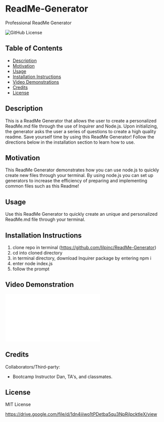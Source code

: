# ReadMe-Generator
Professional ReadMe Generator

![GitHub License](https://img.shields.io/badge/License-MIT%20License-green.svg)

## Table of Contents

* [Description](#Description)
* [Motivation](#Motivation)
* [Usage](#Usage)
* [Installation Instructions](#Installation-instructions)
* [Video Demonstrations](#Video-demonstration)
* [Credits](#credits)
* [License](#credits)

## Description

This is a ReadMe Generator that allows the user to create a personalized ReadMe.md file through the use of Inquirer and Node.js. Upon initializing, the generator asks the user a series of questions to create a high quality readme. Save yourself time by using this ReadMe Generator! Follow the directions below in the installation section to learn how to use.

## Motivation

This ReadMe Generator demonstrates how you can use node.js to quickly create new files through your terminal. By using node.js you can set up generators to increase the efficiency of preparing and implementing common files such as this Readme! 

## Usage

Use this ReadMe Generator to quickly create an unique and personalized ReadMe.md file through your terminal. 

## Installation Instructions

1. clone repo in terminal (https://github.com/lilpinc/ReadMe-Generator)
2. cd into cloned directory 
3. in terminal directory, download Inquirer package by entering npm i
4. enter node index.js
5. follow the prompt


## Video Demonstration

<iframe src="Video/ReadMe-Generator.WEBM" frameborder="0" allowfullscreen="true"> </iframe>

## Credits

Collaborators/Third-party: 

- Bootcamp Instructor Dan, TA's, and classmates.


## License

MIT License


https://drive.google.com/file/d/1dn4iiiwo1tPDetba5qu3NpRjIpcktIeX/view
